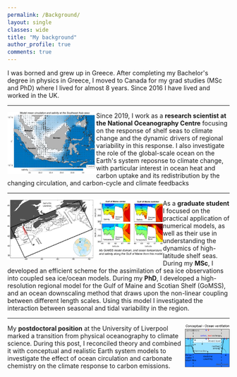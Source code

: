 ```yaml
---
permalink: /Background/
layout: single
classes: wide
title: "My background"
author_profile: true
comments: true
---
```


I was borned and grew up in Greece. After completing my Bachelor's degree in physics in Greece, I moved to Canada for my grad studies (MSc and PhD) where I lived for almost 8 years. Since 2016 I have lived and worked in the UK.

---
<p><img align="left" width="40%" src="/assets/figures/CUR_SEAsia_large.png" />Since 2019, I work as a <b> research scientist at the National Oceanography Centre</b> focusing on the response of shelf seas to climate change and the dynamic drivers of regional variability in this response. I also investigate the role of the global-scale ocean on the Earth's system reposnse to climate change, with particular interest in ocean heat and carbon uptake and its redistribution by the changing circulation, and carbon-cycle and climate feedbacks </p>

---

<p><img align="left" width="70%" src="/assets/figures/Scotian.png" /> As a <b>graduate student</b> I focused on the practical application of numerical models, as well as their use in understanding the dynamics of high-latitude shelf seas. During my <b>MSc</b>, I developed an efficient scheme for the assimilation of sea ice observations into coupled sea ice/ocean models. During my <b>PhD</b>, I developed a high-resolution regional model for the Gulf of Maine and Scotian Shelf (GoMSS), and an ocean downscaling method that draws upon the non-linear coupling between different length scales. Using this model I investigated the interaction between seasonal and tidal variability in the region.</p>

---

<p><img align="right" width="20%" src="/assets/figures/Ventilation.png" /> My <b>postdoctoral position</b> at the University of Liverpool marked a transition from physical oceanography to climate science. During this post, I reconciled theory and combined it with conceptual and realistic Earth system models to investigate the effect of ocean circulation and carbonate chemistry on the climate response to carbon emissions.</p>
